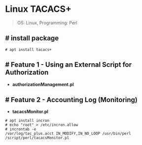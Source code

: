 # Linux TACACS+
> OS: Linux, Programming: Perl

## # install package
```go=
# apt install tacacs+ 
```

## # Feature 1 - Using an External Script for Authorization
* **authorizationManagement.pl**

## # Feature 2 - Accounting Log (Monitoring)
* **tacacsMonitor.pl**
```go=
# apt install incron
# echo "root" > /etc/incron.allow
# incrontab -e
/var/log/tac_plus.acct IN_MODIFY,IN_NO_LOOP /usr/bin/perl /script/perl/tacacsMonitor.pl 
```
